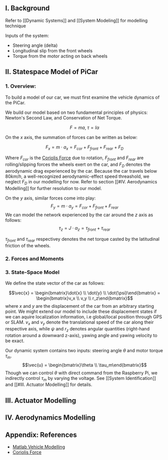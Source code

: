 ## I. Background

Refer to [[Dynamic Systems]] and [[System Modeling]] for modelling technique

Inputs of the system:
- Steering angle (delta)
- Longitudinal slip from the front wheels
- Torque from the motor acting on back wheels

## II. Statespace Model of PiCar

### 1. Overview:

To build a model of our car, we must first examine the vehicle dynamics of the PiCar.

We build our model based on two fundamental principles of physics: Newton's Second Law, and Conservation of Net Torque.

$$F = ma,\; \tau = I\alpha$$

On the $x$ axis, the summation of forces can be written as below:

$$F_x = m\cdot a_x = F_{cor} + F_{front} + F_{rear} + F_D$$

Where $F_{cor}$ is the [Coriolis Force](https://en.wikipedia.org/wiki/Coriolis_force) due to rotation, $F_{front}$ and $F_{rear}$ are rolling/slipping forces the wheels exert on the car, and $F_D$ denotes the aerodynamic drag experienced by the car. Because the car travels below $80km/h$, a well-recognized aerodynamic-effect speed threashold, we neglect $F_D$ in our modelling for now. Refer to section [[#IV. Aerodynamics Modelling]] for further resolution to our model.

On the $y$ axis, similar forces come into play:
$$F_y = m\cdot a_y = F_{cor} + F_{front} + F_{rear}$$
We can model the network experienced by the car around the $z$ axis as follows:
$$\tau_z = J\cdot \alpha_{z} = \tau_{front} + \tau_{rear}$$

$\tau_{front}$ and $\tau_{rear}$ respectivey denotes the net torque casted by the latitudinal friction of the wheels.

### 2. Forces and Moments

### 3. State-Space Model
We define the state vector of the car as follows:

$$\vec{x} = \begin{bmatrix}\dot{x} \\ \dot{y} \\ \dot{\psi}\end{bmatrix} = \begin{bmatrix}v_x \\ v_y \\ r_z\end{bmatrix}$$
where $x$ and $y$ are the displacement of the car from an arbitrary starting point. We might extend our model to include these displacement states if we can aquire localization information, i.e global/local position through GPS or SLAM. $v_x$ and $v_y$ denote the translational speed of the car along their respective axis,  while $\psi$ and $r_z$ denotes angular quantities (right-hand rotation around a downward z-axis), yawing angle and yawing velocity to be exact. 

Our dynamic system contains two inputs: steering angle $\theta$ and motor torque $\tau_m$. 
$$\vec{u} = \begin{bmatrix}\theta \\ \tau_m\end{bmatrix}$$
Though we can control $\theta$ with direct command from the Raspberry Pi, we indirectly control $\tau_m$ by varying the voltage. See [[System Identification]] and [[#III. Actuator Modelling]] for details.


## III. Actuator Modelling

## IV. Aerodynamics Modelling


## Appendix: References
- [Matlab Vehicle Modelling](https://www.mathworks.com/help/ident/ug/modeling-a-vehicle-dynamics-system.html)
- [Coriolis Force](https://en.wikipedia.org/wiki/Coriolis_force)
